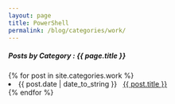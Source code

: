 ```yaml
---
layout: page
title: PowerShell
permalink: /blog/categories/work/
---
```


<h5> Posts by Category : {{ page.title }} </h5>

<div class="card">
{% for post in site.categories.work %}
 <li class="category-posts"><span>{{ post.date | date_to_string }}</span> &nbsp; <a href="{{ post.url }}">{{ post.title }}</a></li>
{% endfor %}
</div>
